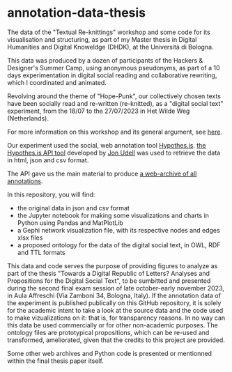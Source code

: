 # annotation-data-thesis
The data of the "Textual Re-knittings" workshop and some code for its visualisation and structuring, as part of my Master thesis in Digital Humanities and Digital Knoweldge (DHDK), at the Università di Bologna.

This data was produced by a dozen of participants of the Hackers & Designer's Summer Camp, using anonymous pseudonyms, as part of a 10 days experimentation in digital social reading and collaborative rewriting, which I coordinated and animated. 

Revolving around the theme of "Hope-Punk", our collectively chosen texts have been socially read and re-written (re-knitted), as a "digital social text" experiment, from the 18/07 to the 27/07/2023 in Het Wilde Weg (Netherlands).

For more information on this workshop and its general argument, see [here](https://hackersanddesigners.nl/s/Summer_Camp_2023/p/Textual_Re-knittings). 

Our experiment used the social, web annotation tool [Hypothes.is](https://web.hypothes.is/). [the Hypothes.is API tool](https://jonudell.info/h/facet/) developed by [Jon Udell](https://github.com/judell) was used to retrieve the data in html, json and csv format.

The API gave us the main material to produce [a web-archive of all annotations](https://networkcultures.org/reading-group/textual-reknittings/annotation-archive/all-annotations.html). 

In this repository, you will find:
- the original data in json and csv format
- the Jupyter notebook for making some visualizations and charts in Python using Pandas and MatPlotLib
- a Gephi network visualization file, with its respective nodes and edges xlsx files
- a proposed ontology for the data of the digital social text, in OWL, RDF and TTL formats

This data and code serves the purpose of providing figures to analyze as part of the thesis "Towards a Digital Republic of Letters? Analyses and Propositions for the Digital Social Text", to be sumbitted and presented during the second final exam session of late october-early november 2023, in Aula Affreschi (Via Zamboni 34, Bologna, Italy). If the annotation data of the experiment is published publically on this GitHub repository, it is solely for the academic intent to take a look at the source data and the code used to make vizualizations on it: that is, for transparency reasons. In no way can this data be used commercially or for other non-academic purposes. The ontology files are prototypical propositions, which can be re-used and transformed, ameliorated, given that the credits to this project are provided. 

Some other web archives and Python code is presented or mentionned within the final thesis paper itself. 
